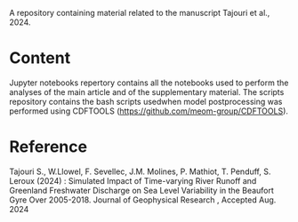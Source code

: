 A repository containing material related to the manuscript Tajouri et al., 2024.

# Content
Jupyter notebooks repertory contains all the notebooks used to perform the analyses of the main article and of the supplementary material. 
The scripts repository contains the bash scripts usedwhen model postprocessing was performed using CDFTOOLS (https://github.com/meom-group/CDFTOOLS).




# Reference
Tajouri S., W.Llowel, F. Sevellec, J.M. Molines, P. Mathiot, T. Penduff, S. Leroux (2024) : Simulated Impact of Time-varying River Runoff and Greenland Freshwater Discharge on Sea Level Variability in the Beaufort Gyre Over 2005-2018. Journal of Geophysical Research , Accepted Aug. 2024
